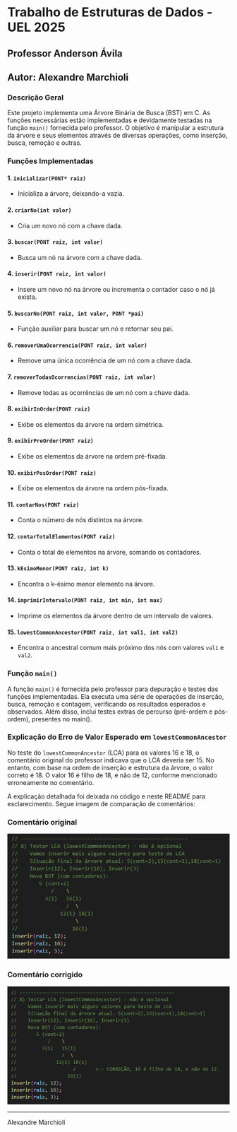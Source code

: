 # Trabalho de Estruturas de Dados - UEL 2025
## Professor Anderson Ávila
## Autor: Alexandre Marchioli

### Descrição Geral
Este projeto implementa uma Árvore Binária de Busca (BST) em C. As funções necessárias estão implementadas e devidamente testadas na função `main()` fornecida pelo professor. O objetivo é manipular a estrutura da árvore e seus elementos através de diversas operações, como inserção, busca, remoção e outras.

### Funções Implementadas

#### 1. `inicializar(PONT* raiz)`
- Inicializa a árvore, deixando-a vazia.

#### 2. `criarNo(int valor)`
- Cria um novo nó com a chave dada.

#### 3. `buscar(PONT raiz, int valor)`
- Busca um nó na árvore com a chave dada.

#### 4. `inserir(PONT raiz, int valor)`
- Insere um novo nó na árvore ou incrementa o contador caso o nó já exista.

#### 5. `buscarNo(PONT raiz, int valor, PONT *pai)`
- Função auxiliar para buscar um nó e retornar seu pai.

#### 6. `removerUmaOcorrencia(PONT raiz, int valor)`
- Remove uma única ocorrência de um nó com a chave dada.

#### 7. `removerTodasOcorrencias(PONT raiz, int valor)`
- Remove todas as ocorrências de um nó com a chave dada.

#### 8. `exibirInOrder(PONT raiz)`
- Exibe os elementos da árvore na ordem simétrica.

#### 9. `exibirPreOrder(PONT raiz)`
- Exibe os elementos da árvore na ordem pré-fixada.

#### 10. `exibirPosOrder(PONT raiz)`
- Exibe os elementos da árvore na ordem pós-fixada.

#### 11. `contarNos(PONT raiz)`
- Conta o número de nós distintos na árvore.

#### 12. `contarTotalElementos(PONT raiz)`
- Conta o total de elementos na árvore, somando os contadores.

#### 13. `kEsimoMenor(PONT raiz, int k)`
- Encontra o k-ésimo menor elemento na árvore.

#### 14. `imprimirIntervalo(PONT raiz, int min, int max)`
- Imprime os elementos da árvore dentro de um intervalo de valores.

#### 15. `lowestCommonAncestor(PONT raiz, int val1, int val2)`
- Encontra o ancestral comum mais próximo dos nós com valores `val1` e `val2`.

### Função `main()`
A função `main()` é fornecida pelo professor para depuração e testes das funções implementadas. Ela executa uma série de operações de inserção, busca, remoção e contagem, verificando os resultados esperados e observados. Além disso, inclui testes extras de percurso (pré-ordem e pós-ordem), presentes no main().

### Explicação do Erro de Valor Esperado em `lowestCommonAncestor`
No teste do `lowestCommonAncestor` (LCA) para os valores 16 e 18, o comentário original do professor indicava que o LCA deveria ser 15. No entanto, com base na ordem de inserção e estrutura da árvore, o valor correto é 18. O valor 16 é filho de 18, e não de 12, conforme mencionado erroneamente no comentário. 

A explicação detalhada foi deixada no código e neste README para esclarecimento. Segue imagem de comparação de comentários:

### Comentário original
![Nome da Imagem](imagens-readme/comentario_original.png)

### Comentário corrigido
![Nome da Imagem](imagens-readme/comentario_corrigido.png)

---

Alexandre Marchioli
